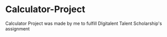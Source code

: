 # Calculator-Project
Calculator Project was made by me to fulfill DIgitalent Talent Scholarship's assignment
